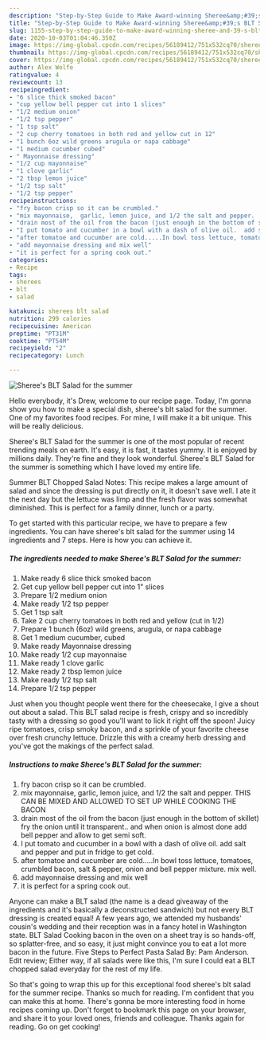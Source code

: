 ```yaml
---
description: "Step-by-Step Guide to Make Award-winning Sheree&amp;#39;s BLT Salad for the summer"
title: "Step-by-Step Guide to Make Award-winning Sheree&amp;#39;s BLT Salad for the summer"
slug: 1155-step-by-step-guide-to-make-award-winning-sheree-and-39-s-blt-salad-for-the-summer
date: 2020-10-03T01:04:46.350Z
image: https://img-global.cpcdn.com/recipes/56189412/751x532cq70/sherees-blt-salad-for-the-summer-recipe-main-photo.jpg
thumbnail: https://img-global.cpcdn.com/recipes/56189412/751x532cq70/sherees-blt-salad-for-the-summer-recipe-main-photo.jpg
cover: https://img-global.cpcdn.com/recipes/56189412/751x532cq70/sherees-blt-salad-for-the-summer-recipe-main-photo.jpg
author: Alex Wolfe
ratingvalue: 4
reviewcount: 13
recipeingredient:
- "6 slice thick smoked bacon"
- "cup yellow bell pepper cut into 1 slices"
- "1/2 medium onion"
- "1/2 tsp pepper"
- "1 tsp salt"
- "2 cup cherry tomatoes in both red and yellow cut in 12"
- "1 bunch 6oz wild greens arugula or napa cabbage"
- "1 medium cucumber cubed"
- " Mayonnaise dressing"
- "1/2 cup mayonnaise"
- "1 clove garlic"
- "2 tbsp lemon juice"
- "1/2 tsp salt"
- "1/2 tsp pepper"
recipeinstructions:
- "fry bacon crisp so it can be crumbled."
- "mix mayonnaise,  garlic, lemon juice, and 1/2 the salt and pepper.  THIS CAN BE MIXED AND ALLOWED TO SET UP WHILE COOKING THE BACON"
- "drain most of the oil from the bacon (just enough in the bottom of skillet) fry the onion until it transparent.. and when onion is almost done add bell pepper and allow to get semi soft."
- "I put tomato and cucumber in a bowl with a dash of olive oil.  add salt and pepper and put in fridge to get cold."
- "after tomatoe and cucumber are cold.....In bowl toss lettuce, tomatoes, crumbled bacon, salt &amp; pepper, onion and bell pepper mixture.   mix well."
- "add mayonnaise dressing and mix well"
- "it is perfect for a spring cook out."
categories:
- Recipe
tags:
- sherees
- blt
- salad

katakunci: sherees blt salad 
nutrition: 299 calories
recipecuisine: American
preptime: "PT31M"
cooktime: "PT54M"
recipeyield: "2"
recipecategory: Lunch

---
```



![Sheree&#39;s BLT Salad for the summer](https://img-global.cpcdn.com/recipes/56189412/751x532cq70/sherees-blt-salad-for-the-summer-recipe-main-photo.jpg)

Hello everybody, it's Drew, welcome to our recipe page. Today, I'm gonna show you how to make a special dish, sheree&#39;s blt salad for the summer. One of my favorites food recipes. For mine, I will make it a bit unique. This will be really delicious.

Sheree&#39;s BLT Salad for the summer is one of the most popular of recent trending meals on earth. It's easy, it is fast, it tastes yummy. It is enjoyed by millions daily. They're fine and they look wonderful. Sheree&#39;s BLT Salad for the summer is something which I have loved my entire life.

Summer BLT Chopped Salad Notes: This recipe makes a large amount of salad and since the dressing is put directly on it, it doesn&#39;t save well. I ate it the next day but the lettuce was limp and the fresh flavor was somewhat diminished. This is perfect for a family dinner, lunch or a party.


To get started with this particular recipe, we have to prepare a few ingredients. You can have sheree&#39;s blt salad for the summer using 14 ingredients and 7 steps. Here is how you can achieve it.

<!--inarticleads1-->

##### The ingredients needed to make Sheree&#39;s BLT Salad for the summer:

1. Make ready 6 slice thick smoked bacon
1. Get cup yellow bell pepper cut into 1&#34; slices
1. Prepare 1/2 medium onion
1. Make ready 1/2 tsp pepper
1. Get 1 tsp salt
1. Take 2 cup cherry tomatoes in both red and yellow (cut in 1/2)
1. Prepare 1 bunch (6oz) wild greens, arugula, or napa cabbage
1. Get 1 medium cucumber, cubed
1. Make ready  Mayonnaise dressing
1. Make ready 1/2 cup mayonnaise
1. Make ready 1 clove garlic
1. Make ready 2 tbsp lemon juice
1. Make ready 1/2 tsp salt
1. Prepare 1/2 tsp pepper


Just when you thought people went there for the cheesecake, I give a shout out about a salad. This BLT salad recipe is fresh, crispy and so incredibly tasty with a dressing so good you&#39;ll want to lick it right off the spoon! Juicy ripe tomatoes, crisp smoky bacon, and a sprinkle of your favorite cheese over fresh crunchy lettuce. Drizzle this with a creamy herb dressing and you&#39;ve got the makings of the perfect salad. 

<!--inarticleads2-->

##### Instructions to make Sheree&#39;s BLT Salad for the summer:

1. fry bacon crisp so it can be crumbled.
1. mix mayonnaise,  garlic, lemon juice, and 1/2 the salt and pepper.  THIS CAN BE MIXED AND ALLOWED TO SET UP WHILE COOKING THE BACON
1. drain most of the oil from the bacon (just enough in the bottom of skillet) fry the onion until it transparent.. and when onion is almost done add bell pepper and allow to get semi soft.
1. I put tomato and cucumber in a bowl with a dash of olive oil.  add salt and pepper and put in fridge to get cold.
1. after tomatoe and cucumber are cold.....In bowl toss lettuce, tomatoes, crumbled bacon, salt &amp; pepper, onion and bell pepper mixture.   mix well.
1. add mayonnaise dressing and mix well
1. it is perfect for a spring cook out.


Anyone can make a BLT salad (the name is a dead giveaway of the ingredients and it&#39;s basically a deconstructed sandwich) but not every BLT dressing is created equal! A few years ago, we attended my husbands&#39; cousin&#39;s wedding and their reception was in a fancy hotel in Washington state. BLT Salad Cooking bacon in the oven on a sheet tray is so hands-off, so splatter-free, and so easy, it just might convince you to eat a lot more bacon in the future. Five Steps to Perfect Pasta Salad By: Pam Anderson. Edit review; Either way, if all salads were like this, I&#39;m sure I could eat a BLT chopped salad everyday for the rest of my life. 

So that's going to wrap this up for this exceptional food sheree&#39;s blt salad for the summer recipe. Thanks so much for reading. I'm confident that you can make this at home. There's gonna be more interesting food in home recipes coming up. Don't forget to bookmark this page on your browser, and share it to your loved ones, friends and colleague. Thanks again for reading. Go on get cooking!

